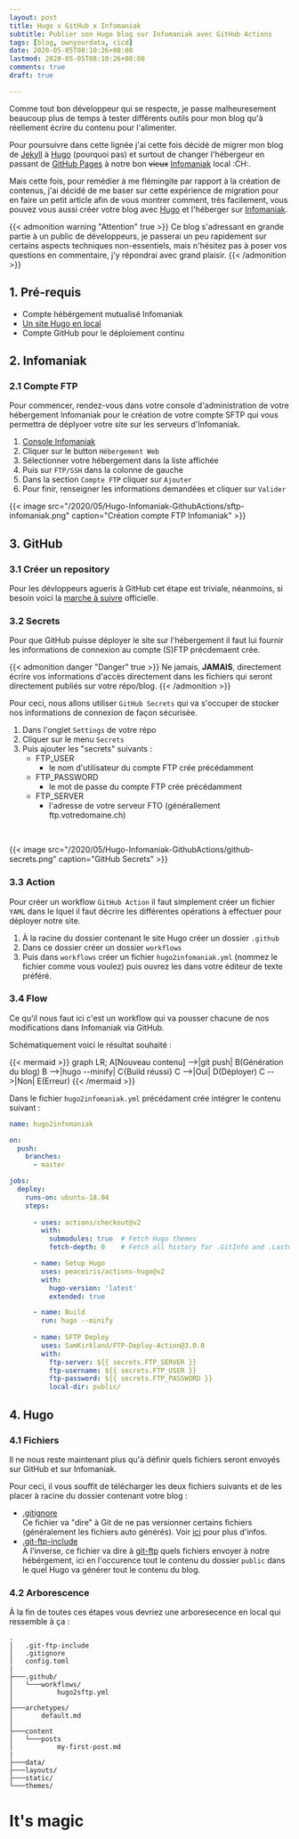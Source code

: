 ```yaml
---
layout: post
title: Hugo x GitHub x Infomaniak
subtitle: Publier son Hugo blog sur Infomaniak avec GitHub Actions
tags: [blog, ownyourdata, cicd]
date: 2020-05-05T08:10:26+08:00
lastmod: 2020-05-05T08:10:26+08:00
comments: true
draft: true

---
```

Comme tout bon développeur qui se respecte, je passe malheuresement beaucoup plus de temps à tester différents outils pour mon blog qu'à réellement écrire du contenu pour l'alimenter.

Pour poursuivre dans cette lignée j'ai cette fois décidé de migrer mon blog de [Jekyll](https://jekyllrb.com/) à [Hugo](https://gohugo.io) (pourquoi pas) et surtout de changer l'hébergeur en passant de [GitHub Pages](https://pages.github.com/) à notre bon ~~vieux~~ [Infomaniak](https://infomaniak.ch) local :CH:.

Mais cette fois, pour remédier à me flémingite par rapport à la création de contenus, j'ai décidé de me baser sur cette expérience de migration pour en faire un petit article afin de vous montrer comment, très facilement, vous pouvez vous aussi créer votre blog avec [Hugo](https://gohugo.io) et l'héberger sur [Infomaniak](https://infomaniak.ch).

{{< admonition warning "Attention" true >}}
Ce blog s'adressant en grande partie à un public de développeurs, je passerai un peu rapidement sur certains aspects techniques non-essentiels, mais n'hésitez pas à poser vos questions en commentaire, j'y répondrai avec grand plaisir.
{{< /admonition >}}

## 1. Pré-requis
 - Compte hébérgement mutualisé Infomaniak
 - [Un site Hugo en local](https://gohugo.io/getting-started/quick-start/)
 - Compte GitHub pour le déploiement continu

## 2. Infomaniak
### 2.1 Compte FTP
Pour commencer, rendez-vous dans votre console d'administration de votre hébergement Infomaniak pour le création de votre compte SFTP qui vous permettra de déplyoer votre site sur les serveurs d'Infomaniak.

 1. [Console Infomaniak](https://manager.infomaniak.com/v3)
 2. Cliquer sur le button `Hébergement Web`
 3. Sélectionner votre hébergement dans la liste affichée
 4. Puis sur `FTP/SSH` dans la colonne de gauche
 5. Dans la section `Compte FTP` cliquer sur `Ajouter`
 6. Pour finir, renseigner les informations demandées et cliquer sur `Valider`

{{< image src="/2020/05/Hugo-Infomaniak-GithubActions/sftp-infomaniak.png" caption="Création compte FTP Infomaniak" >}}

## 3. GitHub
### 3.1 Créer un repository
Pour les dévloppeurs agueris à GitHub cet étape est triviale, néanmoins, si besoin voici la [marche à suivre](https://help.github.com/en/github/getting-started-with-github/set-up-git) officielle.

### 3.2 Secrets
Pour que GitHub puisse déployer le site sur l'hébergement il faut lui fournir les informations de connexion au compte (S)FTP précdemaent crée.

{{< admonition danger "Danger" true >}}
Ne jamais, **JAMAIS**, directement écrire vos informations d'accès directement dans les fichiers qui seront directement publiés sur votre répo/blog.
{{< /admonition >}}

Pour ceci, nous allons utiliser `GitHub Secrets` qui va s'occuper de stocker nos informations de connexion de façon sécurisée.

 1. Dans l'onglet `Settings` de votre répo
 2. Cliquer sur le menu `Secrets`
 3. Puis ajouter les "secrets" suivants : 
    - FTP_USER
      - le nom d'utilisateur du compte FTP crée précédamment
    - FTP_PASSWORD
      - le mot de passe du compte FTP crée précédamment
    - FTP_SERVER
      - l'adresse de votre serveur FTO (générallement ftp.votredomaine.ch)

<br />

{{< image src="/2020/05/Hugo-Infomaniak-GithubActions/github-secrets.png" caption="GitHub Secrets" >}}

### 3.3 Action
Pour créer un workflow `GitHub Action` il faut simplement créer un fichier `YAML` dans le lquel il faut décrire les différentes opérations à effectuer pour déployer notre site.

  1. À la racine du dossier contenant le site Hugo créer un dossier `.github`
  2. Dans ce dossier créer un dossier `workflows`
  3. Puis dans `workflows` créer un fichier `hugo2infomaniak.yml` (nommez le fichier comme vous voulez) puis ouvrez les dans votre éditeur de texte préféré.

### 3.4 Flow
Ce qu'il nous faut ici c'est un workflow qui va pousser chacune de nos modifications dans Infomaniak via GitHub.

Schématiquement voici le résultat souhaité : 

{{< mermaid >}}
graph LR;
    A[Nouveau contenu] -->|git push| B(Génération du blog)
    B -->|hugo --minify| C{Build réussi}
    C -->|Oui| D(Déployer)
    C -->|Non| E(Erreur)
{{< /mermaid >}}

Dans le fichier `hugo2infomaniak.yml` précédament crée intégrer le contenu suivant :

```yaml
name: hugo2infomaniak

on:
  push:
    branches:
      - master

jobs:
  deploy:
    runs-on: ubuntu-18.04
    steps:
        
      - uses: actions/checkout@v2
        with:
          submodules: true  # Fetch Hugo themes
          fetch-depth: 0    # Fetch all history for .GitInfo and .Lastmod

      - name: Setup Hugo
        uses: peaceiris/actions-hugo@v2
        with:
          hugo-version: 'latest'
          extended: true 

      - name: Build
        run: hugo --minify
      
      - name: SFTP Deploy
        uses: SamKirkland/FTP-Deploy-Action@3.0.0
        with:
          ftp-server: ${{ secrets.FTP_SERVER }}
          ftp-username: ${{ secrets.FTP_USER }}
          ftp-password: ${{ secrets.FTP_PASSWORD }}
          local-dir: public/
```

## 4. Hugo
### 4.1 Fichiers
Il ne nous reste maintenant plus qu'à définir quels fichiers seront envoyés sur GitHub et sur Infomaniak.

Pour ceci, il vous souffit de télécharger les deux fichiers suivants et de les placer à racine du dossier contenant votre blog : 

 - [.gitignore](/2020/05/Hugo-Infomaniak-GithubActions/.gitignore)  
  Ce fichier va "dire" à Git de ne pas versionner certains fichiers (généralement les fichiers auto générés). Voir [ici](https://openclassrooms.com/fr/courses/2342361-gerez-votre-code-avec-git-et-github/2433721-ignorez-des-fichiers) pour plus d'infos.
 - [.git-ftp-include](/2020/05/Hugo-Infomaniak-GithubActions/.git-ftp-include)  
   À l'inverse, ce fichier va dire à [git-ftp](https://github.com/git-ftp/git-ftp) quels fichiers envoyer à notre hébérgement, ici en l'occurence tout le contenu du dossier `public` dans le quel Hugo va générer tout le contenu du blog.

### 4.2 Arborescence
À la fin de toutes ces étapes vous devriez une arboresecence en local qui ressemble à ça : 

```
.
│   .git-ftp-include
│   .gitignore
│   config.toml
|
├───.github/
│   └───workflows/
│           hugo2sftp.yml
│
├───archetypes/
│       default.md
│
├───content
│   └───posts
│           my-first-post.md
|
├───data/
├───layouts/
├───static/
└───themes/
```

# It's magic
